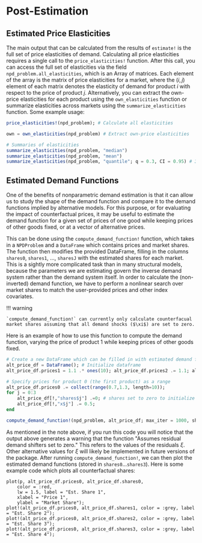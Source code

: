 # Post-Estimation 
## Estimated Price Elasticities 
The main output that can be calculated from the results of `estimate!` is the full set of price elasticities of demand. Calculating all price elasticities requires 
a single call to the `price_elasticities!` function. After this call, you can access the full set of elasticities via the field `npd_problem.all_elasticities`, which is an Array of matrices. 
Each element of the array is the matrix of price elasticities for a market, where the $(i,j)$ element of each matrix denotes the elasticity of demand for product $i$ with respect to the price of product $j$.
Alternatively, you can extract the own-price elasticities for each product using the `own_elasticities` function or summarize elasticities across markets using the `summarize_elasticities` function. Some example usage: 
```julia    
price_elasticities!(npd_problem); # Calculate all elasticities 

own = own_elasticities(npd_problem) # Extract own-price elasticities 

# Summaries of elasticities
summarize_elasticities(npd_problem, "median")
summarize_elasticities(npd_problem, "mean")
summarize_elasticities(npd_problem, "quantile"; q = 0.3, CI = 0.95) # 30th percentile, with 95% credible intervals
```

## Estimated Demand Functions
One of the benefits of nonparametric demand estimation is that it can allow us to study the shape of the demand function and compare it to the demand functions implied by alternative models. For this purpose, or for evaluating the impact of counterfactual prices, it may be useful to estimate the demand function for a given set of prices of one good while keeping prices of other goods fixed, or at a vector of alternative prices. 

This can be done using the `compute_demand_function!` function, which takes in a `NPDProblem` and a `DataFrame` which contains prices and market shares. The function then modifies the provided DataFrame, filling in the columns `shares0`, `shares1`, ..., `sharesJ` with the estimated shares for each market. This is a sightly more complicated task than in many structural models, because the parameters we are estimating govern the inverse demand system rather than the demand system itself. In order to calculate the (non-inverted) demand function, we have to perform a nonlinear search over market shares to match the user-provided prices and other index covariates. 

!!! warning

    `compute_demand_function!` can currently only calculate counterfacual market shares assuming that all demand shocks ($\xi$) are set to zero.  

Here is an example of how to use this function to compute the demand function, varying the price of product 1 while keeping prices of other goods fixed. 

```julia
# Create a new DataFrame which can be filled in with estimated demand functions
alt_price_df = DataFrame(); # Initialize dataframe 
alt_price_df.prices1 = 1.1 .* ones(10); alt_price_df.prices2 .= 1.1; alt_price_df.prices3 .= 1.1;

# Specify prices for product 0 (the first product) as a range
alt_price_df.prices0 .= collect(range(0.7,1.3, length=10));
for j = 0:3
    alt_price_df[!,"shares$j"] .=0; # shares set to zero to initialize the fields-- compute_demand_function will ignore and replace these values
    alt_price_df[!,"x$j"] .= 0.5; 
end

compute_demand_function!(npd_problem, alt_price_df; max_iter = 1000, show_trace = false);
```
As mentioned in the note above, if you run this code you will notice that the output above generates a warning that the function "Assumes residual demand shifters set to zero." This refers to the values of the residuals $\xi$. Other alternative values for $\xi$ will likely be implemented in future versions of the package. After running `compute_demand_function!`, we can then plot the estimated demand functions (stored in `shares0`...`shares3`). Here is some example code which plots all counterfactual shares: 

```julia, label = "testing"
plot(p, alt_price_df.prices0, alt_price_df.shares0, 
    color = :red, 
    lw = 1.5, label = "Est. Share 1", 
    xlabel = "Price 1", 
    ylabel = "Market Share");
plot!(alt_price_df.prices0, alt_price_df.shares1, color = :grey, label = "Est. Share 2");
plot!(alt_price_df.prices0, alt_price_df.shares2, color = :grey, label = "Est. Share 3");
plot!(alt_price_df.prices0, alt_price_df.shares3, color = :grey, label = "Est. Share 4");
```